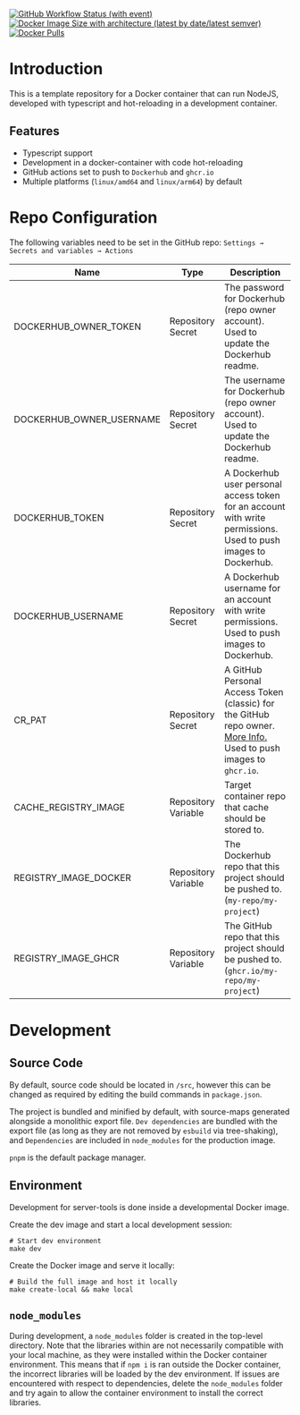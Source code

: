 [![GitHub Workflow Status (with event)](https://img.shields.io/github/actions/workflow/status/knicholson32/docker-node-template/docker-build.yml)](https://github.com/knicholson32/docker-node-template/actions)
[![Docker Image Size with architecture (latest by date/latest semver)](https://img.shields.io/docker/image-size/keenanrnicholson/docker-node-template)](https://hub.docker.com/r/keenanrnicholson/docker-node-template/tags)
[![Docker Pulls](https://img.shields.io/docker/pulls/keenanrnicholson/docker-node-template)](https://hub.docker.com/r/keenanrnicholson/docker-node-template/tags)

# Introduction
This is a template repository for a Docker container that can run NodeJS, developed with typescript and hot-reloading in a development container.

## Features

- Typescript support
- Development in a docker-container with code hot-reloading
- GitHub actions set to push to `Dockerhub` and `ghcr.io`
- Multiple platforms (`linux/amd64` and `linux/arm64`) by default

# Repo Configuration

The following variables need to be set in the GitHub repo: `Settings → Secrets and variables → Actions`

Name | Type | Description
------------- | ------------- | -----------
DOCKERHUB_OWNER_TOKEN | Repository Secret | The password for Dockerhub (repo owner account). Used to update the Dockerhub readme.
DOCKERHUB_OWNER_USERNAME | Repository Secret | The username for Dockerhub (repo owner account). Used to update the Dockerhub readme.
DOCKERHUB_TOKEN | Repository Secret | A Dockerhub user personal access token for an account with write permissions. Used to push images to Dockerhub.
DOCKERHUB_USERNAME | Repository Secret | A Dockerhub username for an account with write permissions. Used to push images to Dockerhub.
CR_PAT | Repository Secret | A GitHub Personal Access Token (classic) for the GitHub repo owner. [More Info.](https://docs.github.com/en/packages/working-with-a-github-packages-registry/working-with-the-container-registry#authenticating-with-a-personal-access-token-classic) Used to push images to `ghcr.io`.
CACHE_REGISTRY_IMAGE | Repository Variable | Target container repo that cache should be stored to.
REGISTRY_IMAGE_DOCKER | Repository Variable | The Dockerhub repo that this project should be pushed to. (`my-repo/my-project`)
REGISTRY_IMAGE_GHCR | Repository Variable | The GitHub repo that this project should be pushed to. (`ghcr.io/my-repo/my-project`)


# Development

## Source Code
By default, source code should be located in `/src`, however this can be changed as required by editing the build commands in `package.json`.

The project is bundled and minified by default, with source-maps generated alongside a monolithic export file. `Dev dependencies` are bundled with the export file (as long as they are not removed by `esbuild` via tree-shaking), and `Dependencies` are included in `node_modules` for the production image.

`pnpm` is the default package manager.

## Environment
Development for server-tools is done inside a developmental Docker image.

Create the dev image and start a local development session:

```shell
# Start dev environment
make dev
```

Create the Docker image and serve it locally:

```shell
# Build the full image and host it locally
make create-local && make local
```

## `node_modules`

During development, a `node_modules` folder is created in the top-level directory. Note that the libraries within are not necessarily compatible with your local machine, as they were installed within the Docker container environment. This means that if `npm i` is ran outside the Docker container, the incorrect libraries will be loaded by the dev environment. If issues are encountered with respect to dependencies, delete the `node_modules` folder and try again to allow the container environment to install the correct libraries.